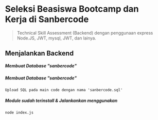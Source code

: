 # Seleksi Beasiswa Bootcamp dan Kerja di Sanbercode
> Technical Skill Assessment (Backend) dengan penggunaan express Node.JS, JWT, mysql, JWT, dan lainya. 

## Menjalankan Backend

##### Membuat Database "sanbercode"

##### Membuat Database "sanbercode"
`Upload SQL pada main code dengan nama 'sanbercode.sql'`

##### Module sudah terinstall & Jalankankan menggunakan

`node index.js`
